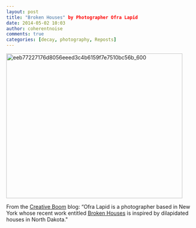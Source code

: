 ```yaml
---
layout: post
title: "Broken Houses" by Photographer Ofra Lapid
date: 2014-05-02 10:03
author: coherentnoise
comments: true
categories: [decay, photography, Reposts]
---
```

<a href="http://ofralapid.com/index.php/broken-houses-2010-11-1"><img class="aligncenter size-full wp-image-762" src="http://squishyrobot.files.wordpress.com/2014/05/eeb77227176d8056eeed3c4b6159f7e7510bc56b_600.jpg" alt="eeb77227176d8056eeed3c4b6159f7e7510bc56b_600" width="470" height="386" /></a>

From the <a title="Ofra Lapid's Broken Houses on Creative Boom" href="http://creativeboom.co.uk/architecture/ofra-lapids-broken-houses/" target="_blank">Creative Boom</a> blog: “Ofra Lapid is a photographer based in New York whose recent work entitled <a title="Broken Houses" href="http://ofralapid.com/index.php/broken-houses-2010-11-1" target="_blank">Broken Houses</a> is inspired by dilapidated houses in North Dakota."

